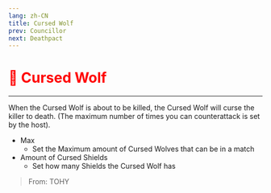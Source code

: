 ```yaml
---
lang: zh-CN
title: Cursed Wolf
prev: Councillor
next: Deathpact
---
```


# <font color=red>🐺 <b>Cursed Wolf</b></font> <Badge text="Killing" type="tip" vertical="middle"/>

***

When the Cursed Wolf is about to be killed, the Cursed Wolf will curse the killer to death. (The maximum number of times you can counterattack is set by the host).

- Max
  - Set the Maximum amount of Cursed Wolves that can be in a match
- Amount of Cursed Shields
  - Set how many Shields the Cursed Wolf has

> From: TOHY
